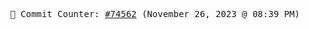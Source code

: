 <p align="center">
    <samp>
        📮 Commit Counter: <a href="https://github.com/Javascript-void0/Javascript-void0/commits/main">#74562</a> (November 26, 2023 @ 08:39 PM)
    </samp>
</p>